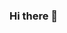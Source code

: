 ### Hi there 👋

<!--
**Marqwood/Marqwood** is a ✨ _special_ ✨ repository because its `README.md` (this file) appears on your GitHub profile.

Here are some ideas to get you started:

- 🔭 I’m currently working on web development
- 🌱 I’m currently learning computer coding
- 👯 I’m looking to collaborate on 
- 🤔 I’m looking for help with ...
- 💬 Ask me about ...
- 📫 How to reach me marquiswoodberry30@yahoo.com
-
- 
-->
